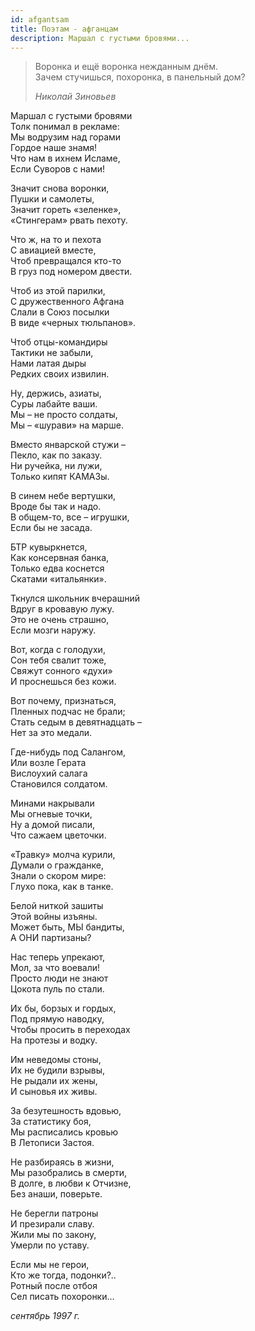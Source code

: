```yaml
---
id: afgantsam
title: Поэтам - афганцам
description: Маршал с густыми бровями...
---
```


> Воронка и ещё воронка нежданным днём.\
> Зачем стучишься, похоронка, в панельный дом?
>
> _Николай Зиновьев_

Маршал с густыми бровями\
Толк понимал в рекламе:\
Мы водрузим над горами\
Гордое наше знамя!\
Что нам в ихнем Исламе,\
Если Суворов с нами!

Значит снова воронки,\
Пушки и самолеты,\
Значит гореть «зеленке»,\
«Стингерам» рвать пехоту.

Что ж, на то и пехота\
С авиацией вместе,\
Чтоб превращался кто-то\
В груз под номером двести.

Чтоб из этой парилки,\
С дружественного Афгана\
Слали в Союз посылки\
В виде «черных тюльпанов».

Чтоб отцы-командиры\
Тактики не забыли,\
Нами латая дыры\
Редких своих извилин.

Ну, держись, азиаты,\
Суры лабайте ваши.\
Мы – не просто солдаты,\
Мы – «шурави» на марше.

Вместо январской стужи –\
Пекло, как по заказу.\
Ни ручейка, ни лужи,\
Только кипят КАМАЗы.

В синем небе вертушки,\
Вроде бы так и надо.\
В общем-то, все – игрушки,\
Если бы не засада.

БТР кувыркнется,\
Как консервная банка,\
Только едва коснется\
Скатами «итальянки».

Ткнулся школьник вчерашний\
Вдруг в кровавую лужу.\
Это не очень страшно,\
Если мозги наружу.

Вот, когда с голодухи,\
Сон тебя свалит тоже,\
Свяжут сонного «духи»\
И проснешься без кожи.

Вот почему, признаться,\
Пленных подчас не брали;\
Стать седым в девятнадцать –\
Нет за это медали.

Где-нибудь под Салангом,\
Или возле Герата\
Вислоухий салага\
Становился солдатом.

Минами накрывали\
Мы огневые точки,\
Ну а домой писали,\
Что сажаем цветочки.

«Травку» молча курили,\
Думали о гражданке,\
Знали о скором мире:\
Глухо пока, как в танке.

Белой ниткой зашиты\
Этой войны изъяны.\
Может быть, МЫ бандиты,\
А ОНИ партизаны?

Нас теперь упрекают,\
Мол, за что воевали!\
Просто люди не знают\
Цокота пуль по стали.

Их бы, борзых и гордых,\
Под прямую наводку,\
Чтобы просить в переходах\
На протезы и водку.

Им неведомы стоны,\
Их не будили взрывы,\
Не рыдали их жены,\
И сыновья их живы.

За безутешность вдовью,\
За статистику боя,\
Мы расписались кровью\
В Летописи Застоя.

Не разбираясь в жизни,\
Мы разобрались в смерти,\
В долге, в любви к Отчизне,\
Без анаши, поверьте.

Не берегли патроны\
И презирали славу.\
Жили мы по закону,\
Умерли по уставу.

Если мы не герои,\
Кто же тогда, подонки?..\
Ротный после отбоя\
Сел писать похоронки...

_сентябрь 1997  г._
